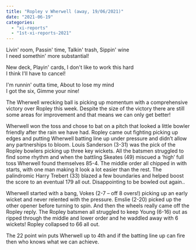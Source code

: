 ```yaml
---
title: "Ropley v Wherwell (away, 19/06/2021)"
date: "2021-06-19"
categories: 
  - "xi-reports"
  - "1st-xi-reports-2021"
---
```


Livin' room, Passin' time, Talkin' trash, Sippin' wine<br/>
I need somethin' more substantial!<br/>

New deck, Playin' cards, I don't like to work this hard<br/>
I think I'll have to cancel!<br/>

I'm runnin' outta time, About to lose my mind<br/>
I got the six, Gimme your nine!<br/>

The Wherwell wrecking ball is picking up momentum with a comprehensive victory over Ropley this week. Despite the size of the victory there are still some areas for improvement and that means we can only get better!

Wherwell won the toss and chose to bat on a pitch that looked a little bowler friendly after the rain we have had. Ropley came out fighting picking up edges and putting Wherwell batting line up under pressure and didn’t allow any partnerships to bloom. Louis Sanderson (3-31) was the pick of the Ropley bowlers picking up three key wickets. All the batsmen struggled to find some rhythm and when the battling Skeates (49) miscued a ‘high’ full toss Wherwell found themselves 85-4. The middle order all chipped in with starts, with one man making it look a lot easier than the rest. The palindromic Harry Trebert (33) blazed a few boundaries and helped boost the score to an eventual 179 all out. Disappointing to be bowled out again..

Wherwell started with a bang, Vokes (2-7 – off 8 overs!) picking up an early wicket and never relented with the pressure. Emslie (2-20) picked up the other opener before turning to spin. And then the wheels really came off the Ropley reply. The Ropley batsmen all struggled to keep Young (6-16) out as ripped through the middle and lower order and he waddled away with 6 wickets! Ropley collapsed to 66 all out.

The 22 point win puts Wherwell up to 4th and if the batting line up can fire then who knows what we can achieve.

